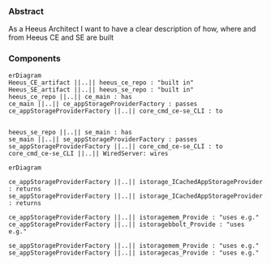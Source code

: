 ### Abstract
As a Heeus Architect I want to have a clear description of how, where and from Heeus CE and SE are built

### Components
```mermaid
erDiagram
Heeus_CE_artifact ||..|| heeus_ce_repo : "built in"
Heeus_SE_artifact ||..|| heeus_se_repo : "built in"
heeus_ce_repo ||..|| ce_main : has
ce_main ||..|| ce_appStorageProviderFactory : passes
ce_appStorageProviderFactory ||..|| core_cmd_ce-se_CLI : to


heeus_se_repo ||..|| se_main : has
se_main ||..|| se_appStorageProviderFactory : passes
se_appStorageProviderFactory ||..|| core_cmd_ce-se_CLI : to
core_cmd_ce-se_CLI ||..|| WiredServer: wires
```

```mermaid
erDiagram

ce_appStorageProviderFactory ||..|| istorage_ICachedAppStorageProvider : returns
se_appStorageProviderFactory ||..|| istorage_ICachedAppStorageProvider : returns

ce_appStorageProviderFactory ||..|| istoragemem_Provide : "uses e.g."
ce_appStorageProviderFactory ||..|| istoragebbolt_Provide : "uses e.g."

se_appStorageProviderFactory ||..|| istoragemem_Provide : "uses e.g."
se_appStorageProviderFactory ||..|| istoragecas_Provide : "uses e.g."

```
